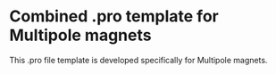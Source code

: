 # Combined .pro template for Multipole magnets

This .pro file template is developed specifically for Multipole magnets.
